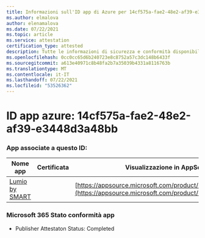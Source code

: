```yaml
---
title: Informazioni sull'ID app di Azure per 14cf575a-fae2-48e2-af39-e3448d3a48bb
ms.author: elmalova
author: elenamalova
ms.date: 07/22/2021
ms.topic: article
ms.service: attestation
certification_type: attested
description: Tutte le informazioni di sicurezza e conformità disponibili per 14cf575a-fae2-48e2-af39-e3448d3a48bb.
ms.openlocfilehash: 0cc0cc65d6b240723e8c8752a57c3dc148b6433f
ms.sourcegitcommit: a613e40971c8b48fa2b7a35039b4331a8116763b
ms.translationtype: MT
ms.contentlocale: it-IT
ms.lasthandoff: 07/22/2021
ms.locfileid: "53526362"
---
```

# <a name="azure-app-id-14cf575a-fae2-48e2-af39-e3448d3a48bb"></a>ID app azure: 14cf575a-fae2-48e2-af39-e3448d3a48bb


### <a name="apps-associated-with-this-id"></a>App associate a questo ID:
| **Nome app** | **Certificata** | **Visualizzazione in AppSource** |
|--------------|---------------|-----------------------|
| [Lumio by SMART](https://docs.microsoft.com/microsoft-365-app-certification/forward/WA200001874) |  | [https://appsource.microsoft.com/product/office/WA200001874](https://appsource.microsoft.com/product/office/WA200001874) |

### <a name="microsoft-365-app-compliance-status"></a>Microsoft 365 Stato conformità app
- Publisher Attestaton Status: Completed
